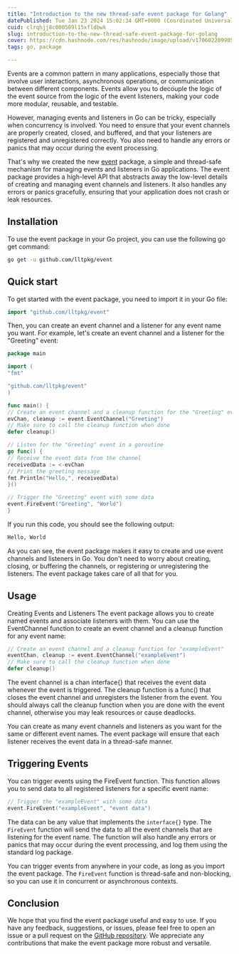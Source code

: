 ```yaml
---
title: "Introduction to the new thread-safe event package for Golang"
datePublished: Tue Jan 23 2024 15:02:34 GMT+0000 (Coordinated Universal Time)
cuid: clrqhjj8c000509l15xfldbwk
slug: introduction-to-the-new-thread-safe-event-package-for-golang
cover: https://cdn.hashnode.com/res/hashnode/image/upload/v1706022099050/151b1551-d2d7-48f5-a9ba-fa2ee54a2436.png
tags: go, package

---
```



 
Events are a common pattern in many applications, especially those that involve user interactions, asynchronous operations, or communication between different components. Events allow you to decouple the logic of the event source from the logic of the event listeners, making your code more modular, reusable, and testable.

However, managing events and listeners in Go can be tricky, especially when concurrency is involved. You need to ensure that your event channels are properly created, closed, and buffered, and that your listeners are registered and unregistered correctly. You also need to handle any errors or panics that may occur during the event processing.

That's why we created the new [event](https://pkg.go.dev/github.com/lltpkg/event) package, a simple and thread-safe mechanism for managing events and listeners in Go applications. The event package provides a high-level API that abstracts away the low-level details of creating and managing event channels and listeners. It also handles any errors or panics gracefully, ensuring that your application does not crash or leak resources.

## Installation
To use the event package in your Go project, you can use the following go get command:
```bash
go get -u github.com/lltpkg/event
```
## Quick start
To get started with the event package, you need to import it in your Go file:
```go
import "github.com/lltpkg/event"
```
Then, you can create an event channel and a listener for any event name you want. For example, let's create an event channel and a listener for the "Greeting" event:
```go
package main

import (
"fmt"

"github.com/lltpkg/event"
)

func main() {
// Create an event channel and a cleanup function for the "Greeting" event
evChan, cleanup := event.EventChannel("Greeting")
// Make sure to call the cleanup function when done
defer cleanup()

// Listen for the "Greeting" event in a goroutine
go func() {
// Receive the event data from the channel
receivedData := <-evChan
// Print the greeting message
fmt.Println("Hello,", receivedData)
}()

// Trigger the "Greeting" event with some data
event.FireEvent("Greeting", "World")
}
```
If you run this code, you should see the following output:
``` txt
Hello, World
```
As you can see, the event package makes it easy to create and use event channels and listeners in Go. You don't need to worry about creating, closing, or buffering the channels, or registering or unregistering the listeners. The event package takes care of all that for you.

##  Usage
Creating Events and Listeners
The event package allows you to create named events and associate listeners with them. You can use the EventChannel function to create an event channel and a cleanup function for any event name:
```go
// Create an event channel and a cleanup function for "exampleEvent"
eventChan, cleanup := event.EventChannel("exampleEvent")
// Make sure to call the cleanup function when done
defer cleanup()
```
The event channel is a chan interface{} that receives the event data whenever the event is triggered. The cleanup function is a func() that closes the event channel and unregisters the listener from the event. You should always call the cleanup function when you are done with the event channel, otherwise you may leak resources or cause deadlocks.

You can create as many event channels and listeners as you want for the same or different event names. The event package will ensure that each listener receives the event data in a thread-safe manner.

## Triggering Events
You can trigger events using the FireEvent function. This function allows you to send data to all registered listeners for a specific event name:
```go
// Trigger the "exampleEvent" with some data
event.FireEvent("exampleEvent", "event data")
```
The data can be any value that implements the `interface{}` type. The `FireEvent` function will send the data to all the event channels that are listening for the event name. The function will also handle any errors or panics that may occur during the event processing, and log them using the standard log package.

You can trigger events from anywhere in your code, as long as you import the event package. The `FireEvent` function is thread-safe and non-blocking, so you can use it in concurrent or asynchronous contexts.

## Conclusion
We hope that you find the event package useful and easy to use. If you have any feedback, suggestions, or issues, please feel free to open an issue or a pull request on the [GitHub repository](https://github.com/lltpkg/event). We appreciate any contributions that make the event package more robust and versatile.
 